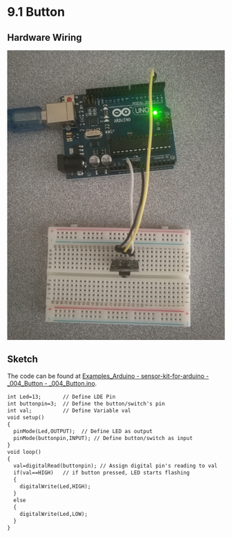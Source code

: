 # 9.1 Button

## Hardware Wiring
![Image](../../Examples/sensor-kit-for-arduino/004_button.jpg)

## Sketch
The code can be found at [Examples_Arduino - sensor-kit-for-arduino - _004_Button - _004_Button.ino](https://github.com/LongerVisionRobot/Examples_Arduino/blob/master/sensor-kit-for-arduino/_004_Button/_004_Button.ino).
```
int Led=13;       // Define LDE Pin
int buttonpin=3;  // Define the button/switch's pin
int val;          // Define Variable val
void setup()
{
  pinMode(Led,OUTPUT);  // Define LED as output
  pinMode(buttonpin,INPUT); // Define button/switch as input
}
void loop()
{
  val=digitalRead(buttonpin); // Assign digital pin's reading to val
  if(val==HIGH)   // if button pressed, LED starts flashing
  {
    digitalWrite(Led,HIGH);
  }
  else
  {
    digitalWrite(Led,LOW);
  }
}
```